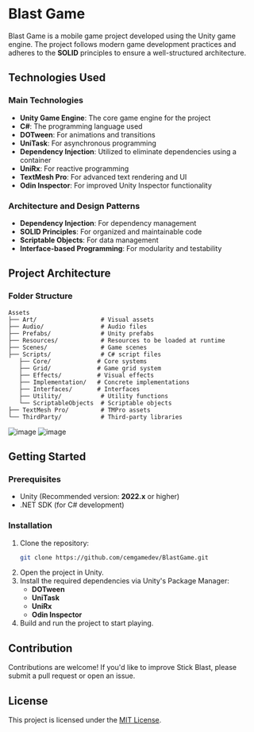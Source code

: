 # Blast Game

Blast Game is a mobile game project developed using the Unity game engine. The project follows modern game development practices and adheres to the **SOLID** principles to ensure a well-structured architecture.

## Technologies Used

### Main Technologies
- **Unity Game Engine**: The core game engine for the project
- **C#**: The programming language used
- **DOTween**: For animations and transitions
- **UniTask**: For asynchronous programming
- **Dependency Injection**: Utilized to eliminate dependencies using a container
- **UniRx**: For reactive programming
- **TextMesh Pro**: For advanced text rendering and UI
- **Odin Inspector**: For improved Unity Inspector functionality

### Architecture and Design Patterns
- **Dependency Injection**: For dependency management
- **SOLID Principles**: For organized and maintainable code
- **Scriptable Objects**: For data management
- **Interface-based Programming**: For modularity and testability

## Project Architecture

### Folder Structure
```
Assets
├── Art/                  # Visual assets
├── Audio/                # Audio files
├── Prefabs/              # Unity prefabs
├── Resources/            # Resources to be loaded at runtime
├── Scenes/               # Game scenes
├── Scripts/              # C# script files
   ├── Core/             # Core systems
   ├── Grid/             # Game grid system
   ├── Effects/          # Visual effects
   ├── Implementation/   # Concrete implementations
   ├── Interfaces/       # Interfaces
   ├── Utility/           # Utility functions
   └── ScriptableObjects  # Scriptable objects
├── TextMesh Pro/         # TMPro assets
└── ThirdParty/           # Third-party libraries
```
![image](https://github.com/user-attachments/assets/c7ac8662-68fc-4d4b-9708-204de58f8912)
![image](https://github.com/user-attachments/assets/74ec144f-9451-47fc-b935-e01d09113569)

## Getting Started

### Prerequisites
- Unity (Recommended version: **2022.x** or higher)
- .NET SDK (for C# development)

### Installation
1. Clone the repository:
   ```bash
   git clone https://github.com/cemgamedev/BlastGame.git
   ```
2. Open the project in Unity.
3. Install the required dependencies via Unity's Package Manager:
   - **DOTween**
   - **UniTask**
   - **UniRx**
   - **Odin Inspector**
4. Build and run the project to start playing.

## Contribution
Contributions are welcome! If you'd like to improve Stick Blast, please submit a pull request or open an issue.

## License
This project is licensed under the [MIT License](LICENSE).

